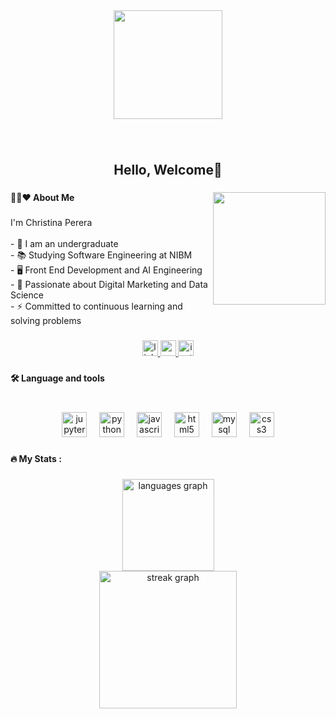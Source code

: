 <div align="center">
  <img height="174" src="https://i.pinimg.com/736x/d8/57/98/d857981891a20185f0dc2ea342db8f35.jpg"  />
</div>

###

<br clear="both">

<h2 align="center">Hello, Welcome👋</h2>

###

<img align="right" height="180" src="https://i.pinimg.com/736x/c5/61/e7/c561e73379f055230668dccad1e0c12e.jpg"  />

###

<h4 align="left">👩‍💻❤️  About Me</h4>

###

<p align="left">I'm Christina Perera <br><br>- 🔭 I am an undergraduate<br>- 📚 Studying Software Engineering at NIBM<br>- 🖥️ Front End Development and AI Engineering<br>- 🌟 Passionate about Digital Marketing and Data Science<br>- ⚡ Committed to continuous learning and solving problems</p>

###

<div align="center">
  <a href="www.linkedin.com/in/dineshi-christina-perera" target="_blank">
    <img src="https://img.shields.io/static/v1?message=LinkedIn&logo=linkedin&label=&color=0077B5&logoColor=white&labelColor=&style=for-the-badge" height="25" alt="linkedin logo"  />
  </a>
  <a href="dineshiperera05@gmail.com" target="_blank">
    <img src="https://img.shields.io/static/v1?message=Gmail&logo=gmail&label=&color=D14836&logoColor=white&labelColor=&style=for-the-badge" height="25" alt="gmail logo"  />
  </a>
  <a href="https://www.instagram.com/neshiizz/" target="_blank">
    <img src="https://img.shields.io/static/v1?message=Instagram&logo=instagram&label=&color=E4405F&logoColor=white&labelColor=&style=for-the-badge" height="25" alt="instagram logo"  />
  </a>
</div>

###

<h4 align="left">🛠 Language and tools</h4>

###

<br clear="both">

<div align="center">
  <img src="https://cdn.jsdelivr.net/gh/devicons/devicon/icons/jupyter/jupyter-original.svg" height="40" alt="jupyter logo"  />
  <img width="12" />
  <img src="https://cdn.jsdelivr.net/gh/devicons/devicon/icons/python/python-original.svg" height="40" alt="python logo"  />
  <img width="12" />
  <img src="https://cdn.jsdelivr.net/gh/devicons/devicon/icons/javascript/javascript-original.svg" height="40" alt="javascript logo"  />
  <img width="12" />
  <img src="https://cdn.jsdelivr.net/gh/devicons/devicon/icons/html5/html5-original.svg" height="40" alt="html5 logo"  />
  <img width="12" />
  <img src="https://cdn.jsdelivr.net/gh/devicons/devicon/icons/mysql/mysql-original.svg" height="40" alt="mysql logo"  />
  <img width="12" />
  <img src="https://cdn.jsdelivr.net/gh/devicons/devicon/icons/css3/css3-original.svg" height="40" alt="css3 logo"  />
</div>

###

<h4 align="left">🔥   My Stats :</h4>

###

<div align="center">
  <img src="https://github-readme-stats.vercel.app/api/top-langs?username=neshiy&locale=en&hide_title=false&layout=compact&card_width=320&langs_count=6&theme=rose_pine&hide_border=true&order=2&custom_title=Languages" height="147" alt="languages graph" /> <br>
  <img src="https://streak-stats.demolab.com?user=neshiy&locale=en&mode=daily&theme=rose_pine&hide_border=true&border_radius=5&date_format=j%20M%5B%20Y%5D&order=3" height="220" alt="streak graph"  />
</div>

###

